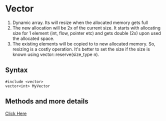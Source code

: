 # Vector

1. Dynamic array. Its will resize when the allocated memory gets full
2. The new allocation will be 2x of the current size. It starts with allocating size for 1 element (int, flow, pointer etc) and gets double (2x) upon used the allocated space.
3. The existing elements will be copied to to new allocated memory. So, resizing is a costly operation. It's better to set the size if the size is known using vector::reserve(size_type n).

## Syntax

```
#include <vector> 
vector<int> MyVector
```
## Methods and more details
[Click Here](http://www.cplusplus.com/reference/vector/vector/)
